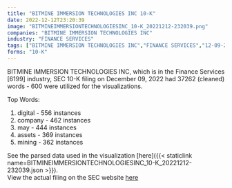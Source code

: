```yaml
---
title: "BITMINE IMMERSION TECHNOLOGIES INC 10-K"
date: 2022-12-12T23:20:39
image: "BITMINEIMMERSIONTECHNOLOGIESINC_10-K_20221212-232039.png"
companies: "BITMINE IMMERSION TECHNOLOGIES INC"
industry: "FINANCE SERVICES"
tags: ["BITMINE IMMERSION TECHNOLOGIES INC","FINANCE SERVICES","12-09-2022","10-K"]
forms: "10-K"
---
```

BITMINE IMMERSION TECHNOLOGIES INC, which is in the Finance Services [6199] industry, SEC 10-K filing on December 09, 2022 had 37262 (cleaned) words - 600 were utilized for the visualizations.

Top Words:
1. digital - 556 instances
2. company - 462 instances
3. may - 444 instances
4. assets - 369 instances
5. mining - 362 instances


See the parsed data used in the visualization [here]({{< staticlink name=BITMINEIMMERSIONTECHNOLOGIESINC_10-K_20221212-232039.json >}}).  
View the actual filing on the SEC website [here](https://www.sec.gov/Archives/edgar/data/1829311/0001683168-22-008295.txt)